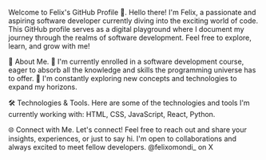 Welcome to Felix's GitHub Profile 👋. Hello there! I'm Felix, a passionate and aspiring software developer currently diving into the exciting world of code. This GitHub profile serves as a digital playground where I document my journey through the realms of software development. Feel free to explore, learn, and grow with me!

🚀 About Me. 🌱 I'm currently enrolled in a software development course, eager to absorb all the knowledge and skills the programming universe has to offer.
🤔 I'm constantly exploring new concepts and technologies to expand my horizons.

🛠️ Technologies & Tools. Here are some of the technologies and tools I'm currently working with: HTML, CSS, JavaScript, React, Python.

🌐 Connect with Me. Let's connect! Feel free to reach out and share your insights, experiences, or just to say hi. I'm open to collaborations and always excited to meet fellow developers.
@felixomondi_ on X
